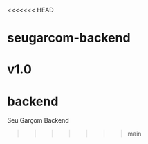 <<<<<<< HEAD
# seugarcom-backend
v1.0
====================
# backend
Seu Garçom Backend
>>>>>>> main
